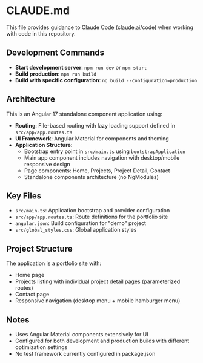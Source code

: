 # CLAUDE.md

This file provides guidance to Claude Code (claude.ai/code) when working with code in this repository.

## Development Commands

- **Start development server**: `npm run dev` or `npm start`
- **Build production**: `npm run build`
- **Build with specific configuration**: `ng build --configuration=production`

## Architecture

This is an Angular 17 standalone component application using:

- **Routing**: File-based routing with lazy loading support defined in `src/app/app.routes.ts`
- **UI Framework**: Angular Material for components and theming
- **Application Structure**: 
  - Bootstrap entry point in `src/main.ts` using `bootstrapApplication`
  - Main app component includes navigation with desktop/mobile responsive design
  - Page components: Home, Projects, Project Detail, Contact
  - Standalone components architecture (no NgModules)

## Key Files

- `src/main.ts`: Application bootstrap and provider configuration
- `src/app/app.routes.ts`: Route definitions for the portfolio site
- `angular.json`: Build configuration for "demo" project
- `src/global_styles.css`: Global application styles

## Project Structure

The application is a portfolio site with:
- Home page
- Projects listing with individual project detail pages (parameterized routes)
- Contact page
- Responsive navigation (desktop menu + mobile hamburger menu)

## Notes

- Uses Angular Material components extensively for UI
- Configured for both development and production builds with different optimization settings
- No test framework currently configured in package.json
